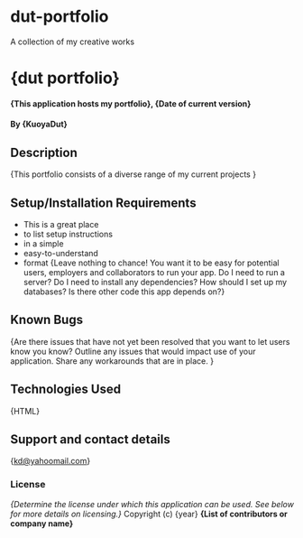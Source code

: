# dut-portfolio
A collection of my creative works
# {dut portfolio} 
#### {This application hosts my portfolio}, {Date of current version}
#### By **{KuoyaDut}**
## Description
{This portfolio consists of a diverse range of my current projects }
## Setup/Installation Requirements
* This is a great place
* to list setup instructions
* in a simple
* easy-to-understand
* format
{Leave nothing to chance! You want it to be easy for potential users, employers and collaborators to run your app. Do I need to run a server? Do I need to install any dependencies? How should I set up my databases? Is there other code this app depends on?}
## Known Bugs
{Are there issues that have not yet been resolved that you want to let users know you know? Outline any issues that would impact use of your application. Share any workarounds that are in place. }
## Technologies Used
{HTML}
## Support and contact details
{kd@yahoomail.com}
### License
*{Determine the license under which this application can be used.  See below for more details on licensing.}*
Copyright (c) {year} **{List of contributors or company name}**
